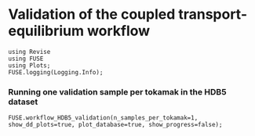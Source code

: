 # Validation of the coupled transport-equilibrium workflow


```@julia
using Revise
using FUSE
using Plots;
FUSE.logging(Logging.Info);
```

### Running one validation sample per tokamak in the HDB5 dataset


```@julia
FUSE.workflow_HDB5_validation(n_samples_per_tokamak=1, show_dd_plots=true, plot_database=true, show_progress=false);
```
